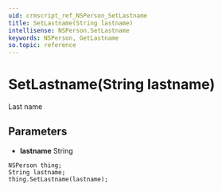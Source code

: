 ```yaml
---
uid: crmscript_ref_NSPerson_SetLastname
title: SetLastname(String lastname)
intellisense: NSPerson.SetLastname
keywords: NSPerson, GetLastname
so.topic: reference
---
```


# SetLastname(String lastname)

Last name

## Parameters

* **lastname** String

```crmscript
NSPerson thing;
String lastname;
thing.SetLastname(lastname);
```

